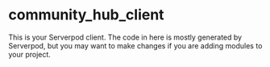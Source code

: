 # community_hub_client

This is your Serverpod client. The code in here is mostly generated by
Serverpod, but you may want to make changes if you are adding modules to your
project.
